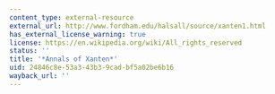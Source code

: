 ```yaml
---
content_type: external-resource
external_url: http://www.fordham.edu/halsall/source/xanten1.html
has_external_license_warning: true
license: https://en.wikipedia.org/wiki/All_rights_reserved
status: ''
title: '*Annals of Xanten*'
uid: 24846c8e-53a3-43b3-9cad-bf5a02be6b16
wayback_url: ''
---
```

